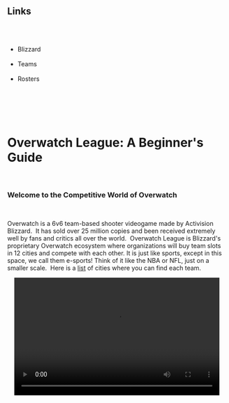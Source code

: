 <head>
  <meta charset="utf-8"/>
  <link rel="stylesheet" type="text/css" href="main.css">
</head>
<body>
  <div class="container">
  <div class="nav">
  <h2>Links</h2>
  <ul>
    <li>Blizzard</li>
    <li>Teams</li>
    <li>Rosters</li>
  </ul>
    </div>
    <div class="main">
  <h1>Overwatch League: A Beginner's Guide</h1>
  <h3>Welcome to the Competitive World of Overwatch</h3>
  <p>Overwatch is a 6v6 team-based shooter videogame made by Activision Blizzard.  It has sold over 25 million copies and been received extremely well by fans and critics all over the world.  Overwatch League is Blizzard's proprietary Overwatch ecosystem where organizations will buy team slots in 12 cities and compete with each other. It is just like sports, except in this space, we call them e-sports! Think of it like the NBA or NFL, just on a smaller scale.  Here is a <a href=“https://en.wikipedia.org/wiki/Overwatch_League#Teams”>list</a> of cities where you can find each team.</p>  
  <video width="470" height="270" controls>
    <source src="https://www.youtube.com/watch?v=OFHpK627XkI">
  </video>
    </div>
  </div>
</body>
